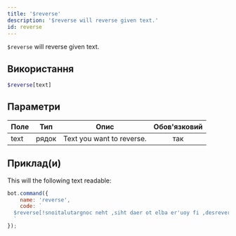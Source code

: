 ```yaml
---
title: '$reverse'
description: '$reverse will reverse given text.'
id: reverse
---
```


`$reverse` will reverse given text.

## Використання

```php
$reverse[text]
```

## Параметри

| Поле | Тип   | Опис                      | Обов'язковий |
| ---- | ----- | ------------------------- |:------------:|
| text | рядок | Text you want to reverse. |     так      |

## Приклад(и)

This will the following text readable:

```javascript
bot.command({
    name: 'reverse',
    code: `
  $reverse[!snoitalutargnoc neht ,siht daer ot elba er'uoy fi ,desrever si txet sihT]
  `
});
```
